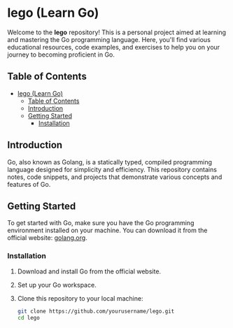 
# lego (Learn Go)

Welcome to the **lego** repository! This is a personal project aimed at learning and mastering the Go programming language. Here, you'll find various educational resources, code examples, and exercises to help you on your journey to becoming proficient in Go.

## Table of Contents

- [lego (Learn Go)](#lego-learn-go)
  - [Table of Contents](#table-of-contents)
  - [Introduction](#introduction)
  - [Getting Started](#getting-started)
    - [Installation](#installation)

## Introduction

Go, also known as Golang, is a statically typed, compiled programming language designed for simplicity and efficiency. This repository contains notes, code snippets, and projects that demonstrate various concepts and features of Go.

## Getting Started

To get started with Go, make sure you have the Go programming environment installed on your machine. You can download it from the official website: [golang.org](https://golang.org/dl/).

### Installation

1. Download and install Go from the official website.
2. Set up your Go workspace.
3. Clone this repository to your local machine:

   ```bash
   git clone https://github.com/yourusername/lego.git
   cd lego

